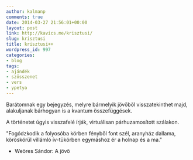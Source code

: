 ```yaml
---
author: kalmanp
comments: true
date: 2014-03-27 21:56:01+00:00
layout: post
link: http://kavics.me/krisztusi/
slug: krisztusi
title: krisztusi++
wordpress_id: 997
categories:
- blog
tags:
- ajándék
- szösszenet
- vers
- ypetya
---
```


Barátomnak egy bejegyzés,
melyre bármelyik jövőből visszatekinthet majd,
alakuljanak bárhogyan is a kvantum összefüggések.




A történetet úgyis visszafelé írják,
virtuálisan párhuzamosított szálakon.




"Fogódzkodik a folyosóba körben
fényből font szél, aranyház dallama,
köröskörül villámló ív-tükörben
egymáshoz ér a holnap és a ma."
- Weöres Sándor: A jövő
